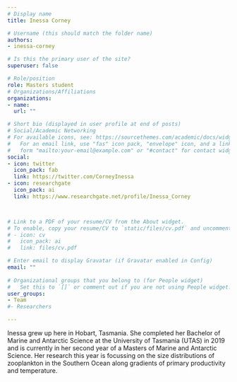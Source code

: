 ```yaml
---
# Display name
title: Inessa Corney

# Username (this should match the folder name)
authors:
- inessa-corney

# Is this the primary user of the site?
superuser: false

# Role/position
role: Masters student
# Organizations/Affiliations
organizations:
- name: 
  url: ""

# Short bio (displayed in user profile at end of posts)
# Social/Academic Networking
# For available icons, see: https://sourcethemes.com/academic/docs/widgets/#icons
#   For an email link, use "fas" icon pack, "envelope" icon, and a link in the
#   form "mailto:your-email@example.com" or "#contact" for contact widget.
social:
- icon: twitter
  icon_pack: fab
  link: https://twitter.com/CorneyInessa
- icon: researchgate
  icon_pack: ai
  link: https://www.researchgate.net/profile/Inessa_Corney



# Link to a PDF of your resume/CV from the About widget.
# To enable, copy your resume/CV to `static/files/cv.pdf` and uncomment the lines below.  
# - icon: cv
#   icon_pack: ai
#   link: files/cv.pdf

# Enter email to display Gravatar (if Gravatar enabled in Config)
email: ""
  
# Organizational groups that you belong to (for People widget)
#   Set this to `[]` or comment out if you are not using People widget.  
user_groups:
- Team
#- Researchers

---
```


Inessa grew up here in Hobart, Tasmania. She completed her Bachelor of Marine and Antarctic Science at the University of Tasmania (UTAS) in 2019 and is currently in her second year of a Masters of Marine and Antarctic Science. Her research this year is focussing on the size distributions of zooplankton in the Southern Ocean along gradients of primary productivity and temperature.
